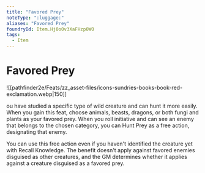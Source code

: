 ```yaml
---
title: "Favored Prey"
noteType: ":luggage:"
aliases: "Favored Prey"
foundryId: Item.Hj0o0v3XaFHzp0WO
tags:
  - Item
---
```


# Favored Prey
![[pathfinder2e/Feats/zz_asset-files/icons-sundries-books-book-red-exclamation.webp|150]]

ou have studied a specific type of wild creature and can hunt it more easily. When you gain this feat, choose animals, beasts, dragons, or both fungi and plants as your favored prey. When you roll initiative and can see an enemy that belongs to the chosen category, you can Hunt Prey as a free action, designating that enemy.

You can use this free action even if you haven't identified the creature yet with Recall Knowledge. The benefit doesn't apply against favored enemies disguised as other creatures, and the GM determines whether it applies against a creature disguised as a favored prey.
